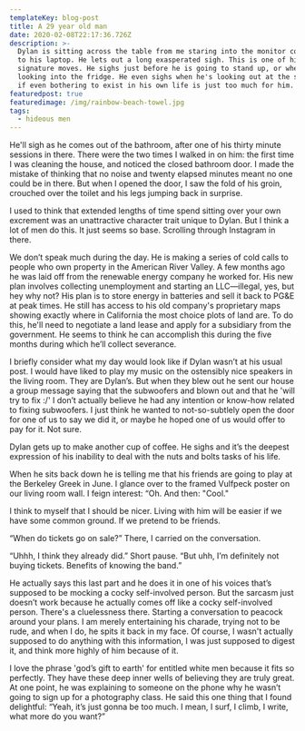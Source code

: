 ```yaml
---
templateKey: blog-post
title: A 29 year old man
date: 2020-02-08T22:17:36.726Z
description: >-
  Dylan is sitting across the table from me staring into the monitor connected
  to his laptop. He lets out a long exasperated sigh. This is one of his
  signature moves. He sighs just before he is going to stand up, or when he’s
  looking into the fridge. He even sighs when he's looking out at the surf, as
  if even bothering to exist in his own life is just too much for him.
featuredpost: true
featuredimage: /img/rainbow-beach-towel.jpg
tags:
  - hideous men
---
```

He'll sigh as he comes out of the bathroom, after one of his thirty minute sessions in there. There were the two times I walked in on him: the first time I was cleaning the house, and noticed the closed bathroom door. I made the mistake of thinking that no noise and twenty elapsed minutes meant no one could be in there. But when I opened the door, I saw the fold of his groin, crouched over the toilet and his legs jumping back in surprise.

I used to think that extended lengths of time spend sitting over your own excrement was an unattractive character trait unique to Dylan. But I think a lot of men do this. It just seems so base. Scrolling through Instagram in there.

We don’t speak much during the day. He is making a series of cold calls to people who own property in the American River Valley. A few months ago he was laid off from the renewable energy company he worked for. His new plan involves collecting unemployment and starting an LLC—illegal, yes, but hey why not? His plan is to store energy in batteries and sell it back to PG&E at peak times. He still has access to his old company's proprietary maps showing exactly where in California the most choice plots of land are. To do this, he'll need to negotiate a land lease and apply for a subsidiary from the government. He seems to think he can accomplish this during the five months during which he’ll collect severance. 

I briefly consider what my day would look like if Dylan wasn’t at his usual post. I would have liked to play my music on the ostensibly nice speakers in the living room. They are Dylan’s. But when they blew out he sent our house a group message saying that the subwoofers and blown out and that he 'will try to fix :/' I don’t actually believe he had any intention or know-how related to fixing subwoofers. I just think he wanted to not-so-subtlely open the door for one of us to say we did it, or maybe he hoped one of us would offer to pay for it. Not sure. 

Dylan gets up to make another cup of coffee. He sighs and it’s the deepest expression of his inability to deal with the nuts and bolts tasks of his life. 

When he sits back down he is telling me that his friends are going to play at the Berkeley Greek in June. I glance over to the framed Vulfpeck poster on our living room wall. I feign interest: “Oh. And then: "Cool."

I think to myself that I should be nicer. Living with him will be easier if we have some common ground. If we pretend to be friends.

“When do tickets go on sale?” There, I carried on the conversation.

“Uhhh, I think they already did.” Short pause. “But uhh, I’m definitely not buying tickets. Benefits of knowing the band.”

He actually says this last part and he does it in one of his voices that’s supposed to be mocking a cocky self-involved person. But the sarcasm just doesn’t work because he actually comes off like a cocky self-involved person. There's a cluelessness there. Starting a conversation to peacock around your plans. I am merely entertaining his charade, trying not to be rude, and when I do, he spits it back in my face. Of course, I wasn't actually supposed to do anything with this information, I was just supposed to digest it, and think more highly of him because of it. 

I love the phrase 'god’s gift to earth' for entitled white men because it fits so perfectly. They have these deep inner wells of believing they are truly great. At one point, he was explaining to someone on the phone why he wasn’t going to sign up for a photography class. He said this one thing that I found delightful: “Yeah, it’s just gonna be too much. I mean, I surf, I climb, I write, what more do you want?”
